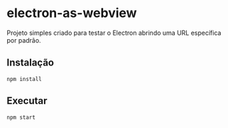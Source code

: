 # electron-as-webview

Projeto simples criado para testar o Electron abrindo uma URL específica por padrão.

## Instalação

```terminal
npm install
```

## Executar

```terminal
npm start
```
